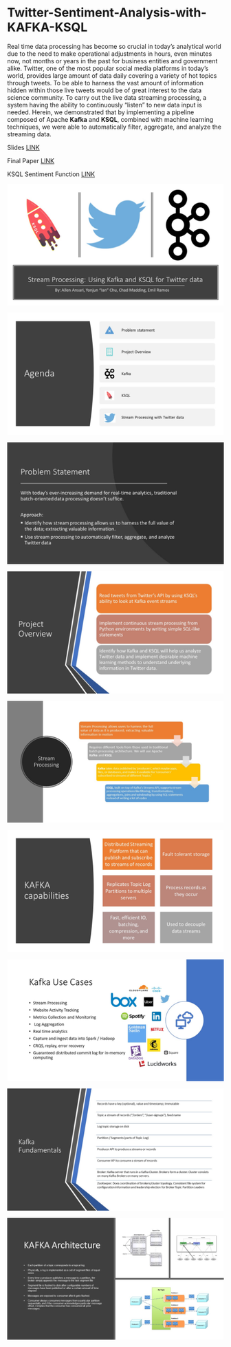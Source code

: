 # Twitter-Sentiment-Analysis-with-KAFKA-KSQL

Real time data processing has become so crucial in today’s analytical world due to the need to make operational adjustments in hours, even minutes now, not months or years in the past for business entities and government alike. Twitter, one of the most popular social media platforms in today’s world, provides large amount of data daily covering a variety of hot topics through tweets. To be able to harness the vast amount of information hidden within those live tweets would be of great interest to the data science community. To carry out the live data streaming processing, a system having the ability to continuously “listen” to new data input is needed. Herein, we demonstrated that by implementing a pipeline composed of Apache **Kafka** and **KSQL**, combined with machine learning techniques, we were able to automatically filter, aggregate, and analyze the streaming data. 

Slides [LINK](https://github.com/AllenAnsari/Twitter-Sentiment-Analysis-with-KAFKA-KSQL/blob/master/Slides/DS7330_Project_Stream%20Processing.pdf)

Final Paper [LINK](https://github.com/AllenAnsari/Twitter-Sentiment-Analysis-with-KAFKA-KSQL/blob/master/Paper/Final_Paper.pdf)

KSQL Sentiment Function [LINK](https://github.com/AllenAnsari/Twitter-Sentiment-Analysis-with-KAFKA-KSQL/tree/master/ksql%20udf)

![S1](https://github.com/AllenAnsari/Twitter-Sentiment-Analysis-with-KAFKA-KSQL/blob/master/Slides/DS7330_Project_Stream%20Processing/Slide1.JPG)

![S2](https://github.com/AllenAnsari/Twitter-Sentiment-Analysis-with-KAFKA-KSQL/blob/master/Slides/DS7330_Project_Stream%20Processing/Slide2.JPG)

![S3](https://github.com/AllenAnsari/Twitter-Sentiment-Analysis-with-KAFKA-KSQL/blob/master/Slides/DS7330_Project_Stream%20Processing/Slide3.JPG)

![S4](https://github.com/AllenAnsari/Twitter-Sentiment-Analysis-with-KAFKA-KSQL/blob/master/Slides/DS7330_Project_Stream%20Processing/Slide4.JPG)

![S5](https://github.com/AllenAnsari/Twitter-Sentiment-Analysis-with-KAFKA-KSQL/blob/master/Slides/DS7330_Project_Stream%20Processing/Slide5.JPG)

![S6](https://github.com/AllenAnsari/Twitter-Sentiment-Analysis-with-KAFKA-KSQL/blob/master/Slides/DS7330_Project_Stream%20Processing/Slide6.JPG)

![S7](https://github.com/AllenAnsari/Twitter-Sentiment-Analysis-with-KAFKA-KSQL/blob/master/Slides/DS7330_Project_Stream%20Processing/Slide7.JPG)

![S8](https://github.com/AllenAnsari/Twitter-Sentiment-Analysis-with-KAFKA-KSQL/blob/master/Slides/DS7330_Project_Stream%20Processing/Slide8.JPG)

![S9](https://github.com/AllenAnsari/Twitter-Sentiment-Analysis-with-KAFKA-KSQL/blob/master/Slides/DS7330_Project_Stream%20Processing/Slide9.JPG)

